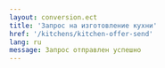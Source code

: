 ```yaml
---
layout: conversion.ect
title: 'Запрос на изготовление кухни'
href: '/kitchens/kitchen-offer-send'
lang: ru
message: Запрос отправлен успешно
---
```

